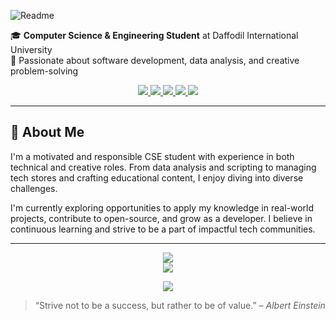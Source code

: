![Readme](https://github.com/user-attachments/assets/ebb6c7c3-efc2-4205-aa6f-a913075220f9)

🎓 **Computer Science & Engineering Student** at Daffodil International University  
💼 Passionate about software development, data analysis, and creative problem-solving  

<p align="center">
  <a href="https://sites.google.com/view/mohi28">
    <img src="https://img.shields.io/badge/Portfolio-255E63?style=for-the-badge&logo=About.me&logoColor=white"/>
  </a>
  <a href="mailto:akibh987@gmail.com">
    <img src="https://img.shields.io/badge/Gmail-D14836?style=for-the-badge&logo=gmail&logoColor=white"/>
  </a>
  <a href="https://www.linkedin.com/in/mohi28/">
    <img src="https://img.shields.io/badge/LinkedIn-0077B5?style=for-the-badge&logo=linkedin&logoColor=white"/>
  </a>
  <a href="https://dev.to/slightsmile">
    <img src="https://img.shields.io/badge/dev.to-0A0A0A?style=for-the-badge&logo=devdotto&logoColor=white"/>
  </a>
  <a href="https://t.me/Slightsmile">
    <img src="https://img.shields.io/badge/Telegram-2CA5E0?style=for-the-badge&logo=telegram&logoColor=white"/>
  </a>
</p>


---

## 🚀 About Me

I'm a motivated and responsible CSE student with experience in both technical and creative roles. From data analysis and scripting to managing tech stores and crafting educational content, I enjoy diving into diverse challenges.

I'm currently exploring opportunities to apply my knowledge in real-world projects, contribute to open-source, and grow as a developer. I believe in continuous learning and strive to be a part of impactful tech communities.

---

<p align="center">
  <a href="="https://skills.syvixor.com">
    <img src="https://skills.syvixor.com/api/icons?i=c,cpp,java,python,html,css3,javascript,flutter,fastapi,mysql,postgresql"/>
    <br>
    <img src="https://skills.syvixor.com/api/icons?i=git,arduino,cisco,ubuntu,notion,latex,figma,canva,capcut"/>
  </a>
</p>
<p align="center">
  <a href="="https://github-readme-stats.vercel.app">
    <img src="https://github-readme-stats.vercel.app/api/top-langs/?username=Slightsmile&theme=dark&show_icons=true&hide_border=true&layout=compact" />
  </a>
</p>



> “Strive not to be a success, but rather to be of value.” – *Albert Einstein*
